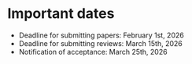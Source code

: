 # Important dates

- Deadline for submitting papers: February 1st, 2026  
- Deadline for submitting reviews: March 15th, 2026  
- Notification of acceptance: March 25th, 2026